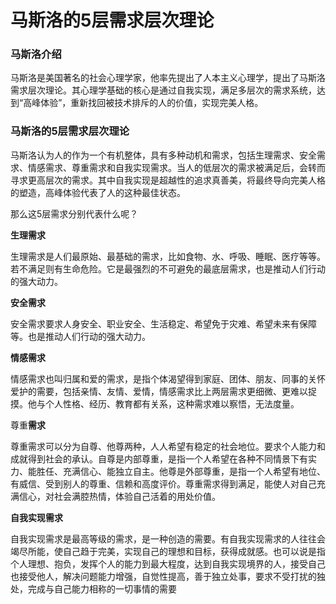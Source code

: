 # 马斯洛的5层需求层次理论

### 马斯洛介绍

马斯洛是美国著名的社会心理学家，他率先提出了人本主义心理学，提出了马斯洛需求层次理论。其心理学基础的核心是通过自我实现，满足多层次的需求系统，达到“高峰体验”，重新找回被技术排斥的人的价值，实现完美人格。

### 马斯洛的5层需求层次理论

马斯洛认为人的作为一个有机整体，具有多种动机和需求，包括生理需求、安全需求、情感需求、尊重需求和自我实现需求。当人的低层次的需求被满足后，会转而寻求更高层次的需求。其中自我实现是超越性的追求真善美，将最终导向完美人格的塑造，高峰体验代表了人的这种最佳状态。

那么这5层需求分别代表什么呢？

**生理需求**

生理需求是人们最原始、最基础的需求，比如食物、水、呼吸、睡眠、医疗等等。若不满足则有生命危险。它是最强烈的不可避免的最底层需求，也是推动人们行动的强大动力。

**安全需求**

安全需求要求人身安全、职业安全、生活稳定、希望免于灾难、希望未来有保障等。也是推动人们行动的强大动力。

**情感需求**

情感需求也叫归属和爱的需求，是指个体渴望得到家庭、团体、朋友、同事的关怀爱护的需要，包括亲情、友情、爱情，情感需求比上两层需求更细微、更难以捉摸。他与个人性格、经历、教育都有关系，这种需求难以察悟，无法度量。

尊重**需求**

尊重需求可以分为自尊、他尊两种，人人希望有稳定的社会地位。要求个人能力和成就得到社会的承认。自尊是内部尊重，是指一个人希望在各种不同情景下有实力、能胜任、充满信心、能独立自主。他尊是外部尊重，是指一个人希望有地位、有威信、受到别人的尊重、信赖和高度评价。尊重需求得到满足，能使人对自己充满信心，对社会满腔热情，体验自己活着的用处价值。

**自我实现需求**

自我实现需求是最高等级的需求，是一种创造的需要。有自我实现需求的人往往会竭尽所能，使自己趋于完美，实现自己的理想和目标，获得成就感。也可以说是指个人理想、抱负，发挥个人的能力到最大程度，达到自我实现境界的人，接受自己也接受他人，解决问题能力增强，自觉性提高，善于独立处事，要求不受打扰的独处，完成与自己能力相称的一切事情的需要













